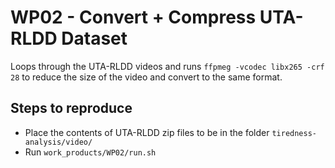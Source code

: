# WP02 - Convert + Compress UTA-RLDD Dataset 

Loops through the UTA-RLDD videos and runs `ffpmeg -vcodec libx265 -crf 28` to reduce the size of the video and convert to the same format. 

## Steps to reproduce
- Place the contents of UTA-RLDD zip files to be in the folder `tiredness-analysis/video/` 
- Run `work_products/WP02/run.sh`
